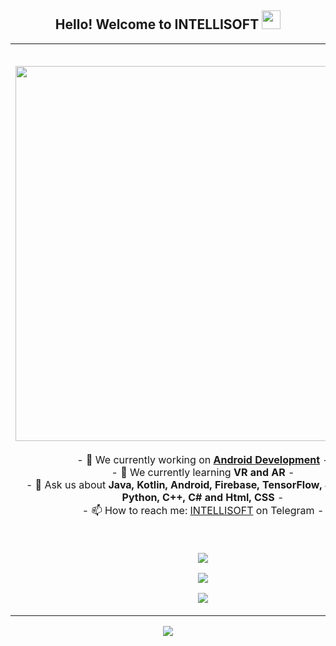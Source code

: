 <h2 align="center">Hello! Welcome to INTELLISOFT <img src="https://github.com/intellisoftuz/intellisoftuz/blob/main/wave.gif?raw=true" width="30px"/></h2>
<p align="center">
<table align="center">
   <tr>
      <td>
         <h2><a href="https://t.me/intellisoft"><img align="center" src="https://github.com/intellisoftuz/intellisoftuz/blob/main/intellisoft%20for%20github.png?raw=true" width="600px"/></a></h2>
         <p align="center">
         - 🔭 We currently working on <strong><a href="">Android Development</a></strong> -
         <br/>
         - 🌱 We currently learning <strong>VR and AR</strong> -
         <br/>
         - 💬 Ask us about <strong>Java, Kotlin, Android, Firebase, TensorFlow, JavaScript, Python, C++, C# and Html, CSS</strong> -
         <br/>
         - 📫 How to reach me: <a href="https://t.me/intellisoft">INTELLISOFT</a> on Telegram -
         <br/>
         </p><br/>
         <p align="center">                     
             <img align="center" src="https://github-readme-stats.vercel.app/api/top-langs/?username=intellisoftuz&theme=radical&hide_border=true" />
         </p>  
         <p align="center">
           <a href="https://guilyx.vercel.app/api/now-playing?open">
             <!-- Music bars move to the beat and are colored based on the track's happiness, danceability and energy! -->
             <img src="https://guilyx.vercel.app/api/now-playing">
           </a>
         </p>
         <p align="center">
            <img src="https://github-profile-trophy.vercel.app/?username=intellisoftuz&title=Commits,Watchers,Stars,Followers&theme=juicyfresh&no-bg=true&no-frame=true"/>
         </p>
      </td>
      <td>
         <br/><br/><br/>
      <h2 align="center">📊 Github Statistics 📊 </h2>   
         <br/>
         <p align="left"> 
           <img align="center" src="https://badgen.net/github/license/Naereen/Strapdown.js" alt="intellisoftuz" /> 
<!--     visitors         -->
           <img align="center" src="https://visitor-badge.glitch.me/badge?page_id=intellisoftuz.visitor-badge" alt="intellisoftuz" />
<!--     visitors         -->
            </p>
         <img align="center" src="http://github-readme-streak-stats.herokuapp.com?user=intellisoftuz&theme=github-dark&hide_border=true&date_format=M%20j%5B%2C%20Y%5D" /><b/r></br>
         <img align="center" src="https://github-readme-stats.vercel.app/api?username=intellisoftuz&theme=radical&show_icons=true&hide_border=true" />
          <br/><br/><br/> 
      </td>
   </tr>
</table>
</p>
<p align="center">
  <img src="https://capsule-render.vercel.app/api?type=waving&color=gradient&height=60&section=footer"/>
</p>

